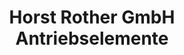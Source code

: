---
title: "Horst Rother GmbH Antriebselemente"
url: /berlin/horst-rother-gmbh-antriebselemente/
shop: Eisenwaren
---